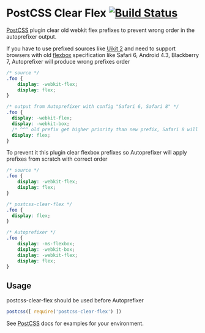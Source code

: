 # PostCSS Clear Flex [![Build Status][ci-img]][ci]

[PostCSS] plugin clear old webkit flex prefixes to prevent wrong order in the autoprefixer output.

[PostCSS]: https://github.com/postcss/postcss
[ci-img]:  https://travis-ci.org/shrpne/postcss-clear-flex.svg
[ci]:      https://travis-ci.org/shrpne/postcss-clear-flex

If you have to use prefixed sources like [Uikit 2](https://github.com/uikit/uikit/blob/v2/master/src/less/core/grid.less#L71) and need to support browsers with old [flexbox](https://caniuse.com/#search=flex) specification like Safari 6, Android 4.3, Blackberry 7, Autoprefixer will produce wrong prefixes order

```css
/* source */
.foo {
    display: -webkit-flex;
    display: flex;
}

/* output from Autoprefixer with config "Safari 6, Safari 8" */
.foo {
  display: -webkit-flex;
  display: -webkit-box; 
  /* ^^^ old prefix get higher priority than new prefix, Safari 8 will be forced to use old flexbox specification and layout will break */
  display: flex;
}
```

To prevent it this plugin clear flexbox prefixes so Autoprefixer will apply prefixes from scratch with correct order


```css
/* source */
.foo {
    display: -webkit-flex;
    display: flex;
}

/* postcss-clear-flex */
.foo {
  display: flex;
}

/* Autoprefixer */
.foo {
    display: -ms-flexbox;
    display: -webkit-box;
    display: -webkit-flex;
    display: flex;
}
```

## Usage
postcss-clear-flex should be used before Autoprefixer

```js
postcss([ require('postcss-clear-flex') ])
```

See [PostCSS] docs for examples for your environment.
